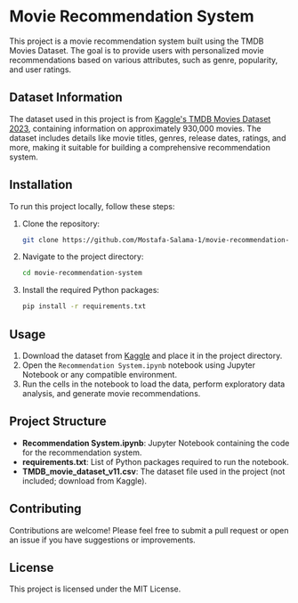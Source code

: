# Movie Recommendation System

This project is a movie recommendation system built using the TMDB Movies Dataset. The goal is to provide users with personalized movie recommendations based on various attributes, such as genre, popularity, and user ratings.

## Dataset Information

The dataset used in this project is from [Kaggle's TMDB Movies Dataset 2023](https://www.kaggle.com/datasets/asaniczka/tmdb-movies-dataset-2023-930k-movies), containing information on approximately 930,000 movies. The dataset includes details like movie titles, genres, release dates, ratings, and more, making it suitable for building a comprehensive recommendation system.

## Installation

To run this project locally, follow these steps:

1. Clone the repository:
    ```bash
    git clone https://github.com/Mostafa-Salama-1/movie-recommendation-system.git
    ```

2. Navigate to the project directory:
    ```bash
    cd movie-recommendation-system
    ```

3. Install the required Python packages:
    ```bash
    pip install -r requirements.txt
    ```

## Usage

1. Download the dataset from [Kaggle](https://www.kaggle.com/datasets/asaniczka/tmdb-movies-dataset-2023-930k-movies) and place it in the project directory.
2. Open the `Recommendation System.ipynb` notebook using Jupyter Notebook or any compatible environment.
3. Run the cells in the notebook to load the data, perform exploratory data analysis, and generate movie recommendations.

## Project Structure

- **Recommendation System.ipynb**: Jupyter Notebook containing the code for the recommendation system.
- **requirements.txt**: List of Python packages required to run the notebook.
- **TMDB_movie_dataset_v11.csv**: The dataset file used in the project (not included; download from Kaggle).

## Contributing

Contributions are welcome! Please feel free to submit a pull request or open an issue if you have suggestions or improvements.

## License

This project is licensed under the MIT License.
